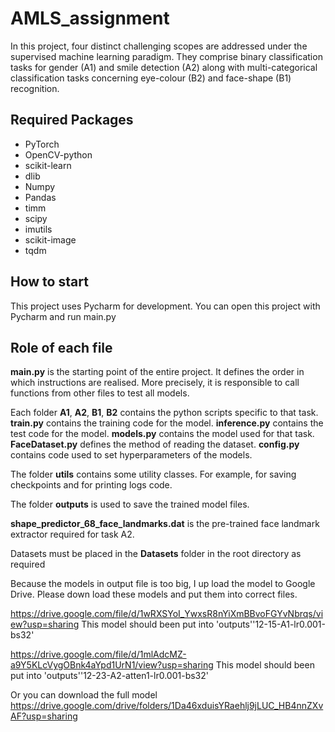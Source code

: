 # AMLS_assignment

In this project, four distinct challenging scopes are addressed under the supervised machine learning paradigm. They comprise binary classification tasks for gender (A1) and smile detection (A2) along with multi-categorical classification tasks concerning eye-colour (B2) and face-shape (B1) recognition.

## Required Packages

- PyTorch
- OpenCV-python
- scikit-learn
- dlib
- Numpy
- Pandas
- timm
- scipy
- imutils
- scikit-image
- tqdm

## How to start

This project uses Pycharm for development. You can open this project with Pycharm and run main.py

## Role of each file

**main.py** is the starting point of the entire project. It defines the order in which instructions are realised. More precisely, it is responsible to call functions from other files to test all models.

Each folder **A1**, **A2**, **B1**, **B2** contains the python scripts specific to that task. **train.py** contains the training code for the model. **inference.py** contains the test code for the model. **models.py** contains the model used for that task. **FaceDataset.py** defines the method of reading the dataset. **config.py** contains code used to set hyperparameters of the models.

The folder **utils** contains some utility classes. For example, for saving checkpoints and for printing logs code.

The folder **outputs** is used to save the trained model files.

**shape_predictor_68_face_landmarks.dat** is the pre-trained face landmark extractor required for task A2.

Datasets must be placed in the **Datasets** folder in the root directory as required

Because the models in output file is too big, I up load the model to Google Drive. Please down load these models and put them into correct files.

https://drive.google.com/file/d/1wRXSYoI_YwxsR8nYiXmBBvoFGYvNbrqs/view?usp=sharing  This model should been put into 'outputs''12-15-A1-lr0.001-bs32'

https://drive.google.com/file/d/1mlAdcMZ-a9Y5KLcVygOBnk4aYpd1UrN1/view?usp=sharing  This model should been put into 'outputs''12-23-A2-atten1-lr0.001-bs32'

Or you can download the full model https://drive.google.com/drive/folders/1Da46xduisYRaehlj9jLUC_HB4nnZXvAF?usp=sharing
